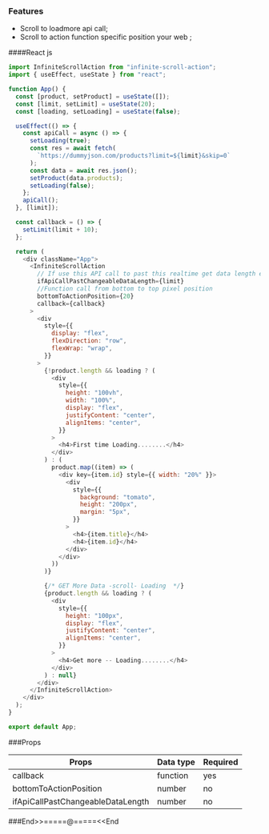 ### Features

- Scroll to loadmore api call;
- Scroll to action function specific position your web ;

####React js

```javascript
import InfiniteScrollAction from "infinite-scroll-action";
import { useEffect, useState } from "react";

function App() {
  const [product, setProduct] = useState([]);
  const [limit, setLimit] = useState(20);
  const [loading, setLoading] = useState(false);

  useEffect(() => {
    const apiCall = async () => {
      setLoading(true);
      const res = await fetch(
        `https://dummyjson.com/products?limit=${limit}&skip=0`
      );
      const data = await res.json();
      setProduct(data.products);
      setLoading(false);
    };
    apiCall();
  }, [limit]);

  const callback = () => {
    setLimit(limit + 10);
  };

  return (
    <div className="App">
      <InfiniteScrollAction
        // If use this API call to past this realtime get data length else don't need
        ifApiCallPastChangeableDataLength={limit}
        //Function call from bottom to top pixel position
        bottomToActionPosition={20}
        callback={callback}
      >
        <div
          style={{
            display: "flex",
            flexDirection: "row",
            flexWrap: "wrap",
          }}
        >
          {!product.length && loading ? (
            <div
              style={{
                height: "100vh",
                width: "100%",
                display: "flex",
                justifyContent: "center",
                alignItems: "center",
              }}
            >
              <h4>First time Loading........</h4>
            </div>
          ) : (
            product.map((item) => (
              <div key={item.id} style={{ width: "20%" }}>
                <div
                  style={{
                    background: "tomato",
                    height: "200px",
                    margin: "5px",
                  }}
                >
                  <h4>{item.title}</h4>
                  <h4>{item.id}</h4>
                </div>
              </div>
            ))
          )}

          {/* GET More Data -scroll- Loading  */}
          {product.length && loading ? (
            <div
              style={{
                height: "100px",
                display: "flex",
                justifyContent: "center",
                alignItems: "center",
              }}
            >
              <h4>Get more -- Loading........</h4>
            </div>
          ) : null}
        </div>
      </InfiniteScrollAction>
    </div>
  );
}

export default App;

```

###Props

| Props                  | Data type | Required |
| ---------------------- | --------- | -------- |
| callback               | function  | yes      |
| bottomToActionPosition | number    | no       |
| ifApiCallPastChangeableDataLength          | number    | no      |

###End>>=====@=====<<End
